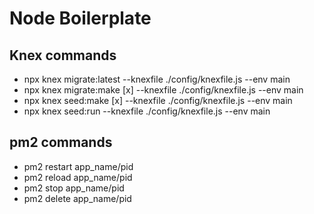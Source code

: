 # Node Boilerplate

## Knex commands
- npx knex migrate:latest --knexfile ./config/knexfile.js --env main
- npx knex migrate:make [x] --knexfile ./config/knexfile.js --env main
- npx knex seed:make [x] --knexfile ./config/knexfile.js --env main
- npx knex seed:run --knexfile ./config/knexfile.js --env main

## pm2 commands
- pm2 restart app_name/pid
- pm2 reload app_name/pid
- pm2 stop app_name/pid
- pm2 delete app_name/pid
